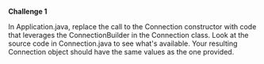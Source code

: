 <b>Challenge 1</b>
<p>
In Application.java, replace the call to the Connection constructor with code that leverages the ConnectionBuilder in the Connection class. Look at the source code in Connection.java to see what's available. Your resulting Connection object should have the same values as the one provided.</p>

